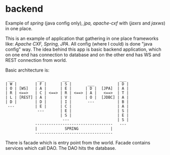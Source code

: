 # backend
Example of *spring* (java config only), *jpa, apache-cxf* with (*jaxrs* and *jaxws*) in one place.

This is an example of application that gathering in one place frameworks like: *Apache CXF, Spring, JPA*. 
All config (where I could) is done "java config" way. The idea behind this app is basic backend application, 
which on one end has connection to database and on the other end has WS and REST connection from world. 

Basic architecture is:

	 ___          ___        ___                      ___
	| W |        | F |      | S |       ___          | D |
	| O | [WS]   | A |      | E |      | D |  [JPA]  | A |
	| R | <==>   | C | <==> | R | <==> | A |   <==>  | T |
	| L | [REST] | A |      | V |      | O |  [JDBC] | A |
	| D |        | D |      | I |       ---          | B |
	 ---         | E |      | C |                    | A |
	              ---       | E |                    | S |
	                        | S |                    | E |
	                         ---                     | S |
	             ----------------------------------   ---
	             |            SPRING              |
	             ----------------------------------
					 
There is facade which is entry point from the world. Facade contains services which call DAO. 
The DAO hits the database.
